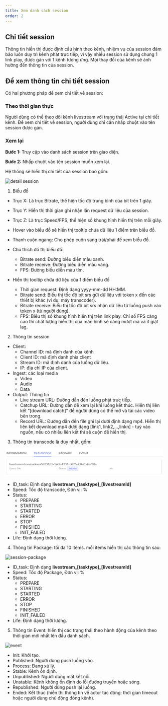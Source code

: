 ```yaml
---
title: Xem danh sách session
order: 2
---
```


## Chi tiết session

Thông tin hiển thị được định cấu hình theo kênh, nhiệm vụ của session đảm bảo luôn duy trì kênh phát trực tiếp, vì vậy nhiều session sử dụng chung 1 link play, được gán với 1 kênh tương ứng. Mọi thay đổi của kênh sẽ ảnh hưởng đến thông tin của session.

## Để xem thông tin chi tiết session

Có hai phương pháp để xem chi tiết về session:

### Theo thời gian thực

Người dùng có thể theo dõi kênh livestream với trạng thái Active tại chi tiết kênh. Để xem chi tiết về session, người dùng chỉ cần nhấp chuột vào tên session được gán.

### Xem lại

**Bước 1:** Truy cập vào danh sách session trên giao diện.

**Bước 2:** Nhấp chuột vào tên session muốn xem lại.

Hệ thống sẽ hiển thị chi tiết của session bao gồm:

![detail session](/images/livestream/session-detail.png)

1. Biểu đồ

- Trục X: Là trục Bitrate, thể hiện tốc độ trung bình của bit trên 1 giây.

- Trục Y: Hiển thị thời gian ghi nhận lần request dữ liệu của session.

- Trục Z: Là trục Speed/FPS, thể hiện số khung hình hiển thị trên mỗi giây.

- Hover vào biểu đồ sẽ hiển thị tooltip chứa dữ liệu 1 điểm trên biểu đồ.

- Thanh cuộn ngang: Cho phép cuộn sang trái/phải để xem biểu đồ.

- Chú thích đồ thị biểu đồ:

  - Bitrate send: Đường biểu diễn màu xanh.
  - Bitrate receive: Đường biểu diễn màu vàng.
  - FPS: Đường biểu diễn màu tím.

- Hiển thị tooltip chứa dữ liệu của 1 điểm biểu đồ
  - Thời gian request: Định dạng yyyy-mm-dd HH:MM.
  - Bitrate send: Biểu thị tốc độ bit srs gửi dữ liệu với token x đến các thiết bị khác (ví dụ: máy transcoder).
  - Bitrate receive: Biểu thị tốc độ bit srs nhận dữ liệu từ luồng push vào token x (từ người dùng).
  - FPS: Biểu thị số khung hình hiển thị trên link play. Chỉ số FPS càng cao thì chất lượng hiển thị của màn hình sẽ càng mượt mà và ít giật lag.

2. Thông tin session

- Client:
  - Channel ID: mã định danh của kênh
  - Client ID: mã định danh phía client
  - Stream ID: mã định danh của luồng dữ liệu.
  - IP: địa chỉ IP của client.
- Ingest: các loại media
  - Video
  - Audio
  - Data
- Output: Thông tin
  - Live stream URL: Đường dẫn đến luồng phát trực tiếp.
  - Catchup URL: Đường dẫn để xem lại khi luồng kết thúc. Hiển thị liên kết "[download catch]" để người dùng có thể mở và tải các video bên trong.
  - Record URL: Đường dẫn đến file ghi lại dưới định dạng mp4. Hiển thị liên kết download mp4 dưới dạng [link1, link2,...,linkn] - tuỳ vào nguồn, nếu có nhiều liên kết thì sẽ cuộn để hiển thị.

3. Thông tin transcode là duy nhất, gồm:

![session-transcode](../../../../public/images/livestream/session-transcode.png)

- ID_task: Định dạng **livestream_[tasktype]_[livestreamId]**
- Speed: Tốc độ transcode, Đơn vị: %
- Status:
  - PREPARE
  - STARTING
  - STARTED
  - ERROR
  - STOP
  - FINISHED
  - INIT_FAILED
- Life: Định dạng thời lượng.

4. Thông tin Package: tối đa 10 items. mỗi items hiển thị các thông tin sau:

![session-package](/images/livestream/session-package.png)

- ID_task: Định dạng **livestream_[tasktype]_[livestreamId]**
- Speed: Tốc độ Package, Đơn vị: %
- Status:
  - PREPARE
  - STARTING
  - STARTED
  - ERROR
  - STOP
  - FINISHED
  - INIT_FAILED
- Life: Định dạng thời lượng.

5. Thông tin Event: hiển thị các trạng thái theo hành động của kênh theo thời gian mới nhất lên đầu danh sách.

![event](/images/livestream/session-event.png)

- Init: Khởi tạo.
- Published: Người dùng push luồng vào.
- Process: Đang xử lý.
- Stable: Kênh ổn định.
- Unpublished: Người dùng mất kết nối.
- Unstable: Kênh không ổn định do lỗi đường truyền hoặc sóng.
- Republished: Người dùng push lại luồng.
- Ended: Kết thúc (hiển thị thông tin về actor tác động: thời gian timeout hoặc người dùng chủ động đóng kênh).
